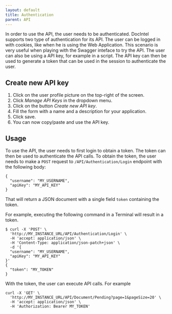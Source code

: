 ```yaml
---
layout: default
title: Authentication
parent: API
---
```


In order to use the API, the user needs to be authenticated. DocIntel supports
two type of authentication for its API. The user can be logged in with cookies,
like when he is using the Web Application. This scenario is very useful when
playing with the Swagger inteface to try the API. The user can also be using a
API key, for example in a script. The API key can then be used to generate a
token that can be used in the session to authenticate the user.

## Create new API key

1. Click on the user profile picture on the top-right of the screen. 
2. Click *Manage API Keys* in the dropdown menu.
3. Click on the button *Create new API key*.
4. Fill the form with a name and a description for your application.
5. Click save.
6. You can now copy/paste and use the API key.

## Usage

To use the API, the user needs to first login to obtain a token. The token can
then be used to authenticate the API calls. To obtain the token, the user
needs to make a `POST` request to `/API/Authentication/Login` endpoint with 
the following body:

```
{
  "username": "MY_USERNAME",
  "apiKey": "MY_API_KEY"
}
```

That will return a JSON document with a single field `token` containing the
token.

For example, executing the following command in a Terminal will result in a token.

```
$ curl -X 'POST' \
  'http://MY_INSTANCE_URL/API/Authentication/Login' \
  -H 'accept: application/json' \
  -H 'Content-Type: application/json-patch+json' \
  -d '{
  "username": "MY_USERNAME",
  "apiKey": "MY_API_KEY"
}'
{
  "token": "MY_TOKEN"
}
```

With the token, the user can execute API calls. For example

```
curl -X 'GET' \
  'http://MY_INSTANCE_URL/API/Document/Pending?page=1&pageSize=20' \
  -H 'accept: application/json' \
  -H 'Authorization: Bearer MY_TOKEN'
```